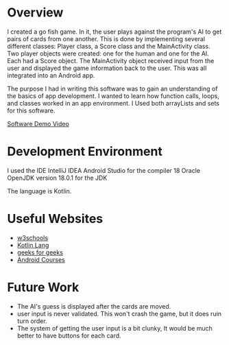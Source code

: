 # Overview


I created a go fish game. In it, the user plays against the program's 
AI to get pairs of cards from one another. This is done by implementing several different classes: 
Player class, a Score class and the MainActivity class. 
Two player objects were created: one for the human and one for the AI. Each had a Score object. 
The MainActivity object received input from the user and displayed the game information back to the user.
This was all integrated into an Android app.

The purpose I had in writing this software was to gain an understanding of the basics of app development. 
I wanted to learn how function calls, loops, and classes worked in an app environment. I Used both arrayLists and sets for this software.


[Software Demo Video](https://youtu.be/9kr-KJExaw8)

# Development Environment

I used the IDE IntelliJ IDEA Android Studio for the compiler
18 Oracle OpenJDK version 18.0.1 for the JDK


The language is Kotlin.

# Useful Websites

* [w3schools](https://www.w3schools.com/kotlin)
* [Kotlin Lang](https://kotlinlang.org)
* [geeks for geeks](https://www.geeksforgeeks.org)
* [Android Courses ](https://developer.android.com/courses/)

# Future Work

* The AI's guess is displayed after the cards are moved.
* user input is never validated. This won't crash the game, but it 
    does ruin turn order.
* The system of getting the user input is a bit clunky, It would be much better to have buttons for each card.